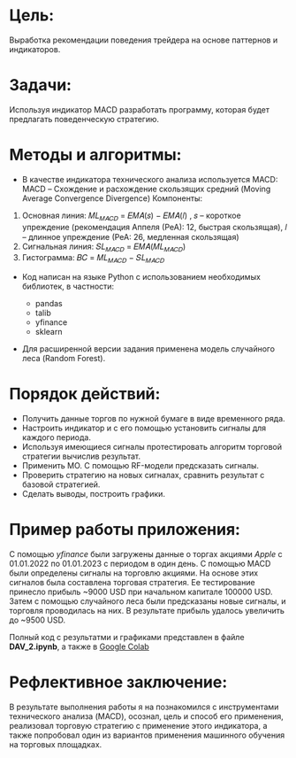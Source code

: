 # Цель:
Выработка рекомендации поведения трейдера на основе паттернов и индикаторов.

# Задачи:
Используя индикатор MACD разработать программу, которая будет предлагать
поведенческую стратегию.

# Методы и алгоритмы:
* В качестве индикатора технического анализа используется MACD:
MACD – Схождение и расхождение скользящих средний
(Moving Average Convergence Divergence)
Компоненты:
1.  Основная линия: 𝑀𝐿<sub>𝑀𝐴𝐶𝐷</sub> = 𝐸𝑀𝐴(𝑠) − 𝐸𝑀𝐴(𝑙) ,
𝑠 – короткое упреждение (рекомендация Аппеля (РеА): 12, быстрая скользящая),
𝑙 – длинное упреждение (РеА: 26, медленная скользящая)
2.  Сигнальная линия: 𝑆𝐿<sub>𝑀𝐴𝐶𝐷</sub> = 𝐸𝑀𝐴(𝑀𝐿<sub>𝑀𝐴𝐶𝐷</sub>)
3.  Гистограмма: 𝐵𝐶 = 𝑀𝐿<sub>𝑀𝐴𝐶𝐷</sub> − 𝑆𝐿<sub>𝑀𝐴𝐶𝐷</sub>

* Код написан на языке Python с использованием необходимых библиотек, в частности:
	* pandas
	* talib
	* yfinance
	* sklearn

* Для расширенной версии задания применена модель случайного леса (Random Forest).

# Порядок действий:
* Получить данные торгов по нужной бумаге в виде временного ряда.
* Настроить индикатор и с его помощью установить сигналы для каждого периода.
* Используя имеющиеся сигналы протестировать алгоритм торговой стратегии вычислив результат.
* Применить МО. С помощью RF-модели предсказать сигналы.
* Проверить стратегию на новых сигналах, сравнить результат с базовой стратегией.
* Сделать выводы, построить графики.

# Пример работы приложения:
С помощью _yfinance_ были загружены данные о торгах акциями _Apple_ с 01.01.2022 по 01.01.2023 с периодом в один день. С помощью MACD были определены сигналы на торговлю акциями. На основе этих сигналов была составлена торговая стратегия. Ее тестирование принесло прибыль ~9000 USD при начальном капитале 100000 USD.
Затем с помощью случайного леса были предсказаны новые сигналы, и торговля проводилась на них. В результате прибыль удалось увеличить до ~9500 USD.

Полный код с результатми и графиками представлен в файле __DAV_2.ipynb__, а также в [Google Colab](https://colab.research.google.com/drive/1cp1iMWSQjBsP0fW-eWzJT9gfWkTPc_fv?usp=sharing)

# Рефлективное заключение:
В результате выполнения работы я на познакомился с инструментами технического анализа (MACD), осознал, цель и способ его применения, реализовал торговую стратегию с применение этого индикатора, а также попробовал один из вариантов применения машинного обучения на торговых площадках.

